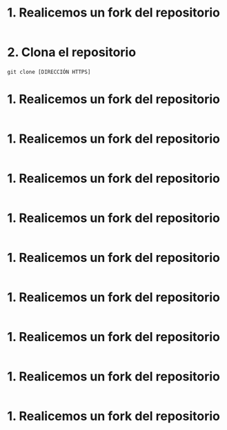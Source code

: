 # 1. Realicemos un fork del repositorio
![]()
# 2. Clona el repositorio
```git clone [DIRECCIÓN HTTPS]```
![]()
# 1. Realicemos un fork del repositorio
![]()
# 1. Realicemos un fork del repositorio
![]()
# 1. Realicemos un fork del repositorio
![]()
# 1. Realicemos un fork del repositorio
![]()
# 1. Realicemos un fork del repositorio
![]()
# 1. Realicemos un fork del repositorio
![]()
# 1. Realicemos un fork del repositorio
![]()
# 1. Realicemos un fork del repositorio
![]()
# 1. Realicemos un fork del repositorio
![]()
